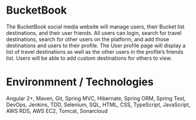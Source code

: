# BucketBook
The BucketBook social media website will manage users, their Bucket list destinations, and their user friends. All users can login, search for travel destinations, search for other users on the platform, and add those destinations and users to their profile. The User profile page will display a list of travel destinations as well as the other users in the profile’s friends list. Users will be able to add custom destinations for others to view.
# Environmnent / Technologies
Angular 2+, Maven, Git, Spring MVC, Hibernate, Spring ORM, Spring Test, DevOps, Jenkins, TDD, Selenium, SQL, HTML, CSS, TypeScript, JavaScript, AWS RDS, AWS EC2, Tomcat, Sonarcloud
